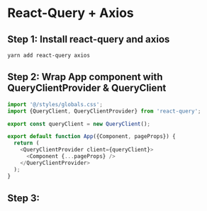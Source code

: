# React-Query + Axios
## Step 1: Install react-query and axios
```code
yarn add react-query axios
```
## Step 2: Wrap App component with QueryClientProvider & QueryClient
```js
import '@/styles/globals.css';
import {QueryClient, QueryClientProvider} from 'react-query';

export const queryClient = new QueryClient();

export default function App({Component, pageProps}) {
  return (
    <QueryClientProvider client={queryClient}>
      <Component {...pageProps} />
    </QueryClientProvider>
  );
}
```
## Step 3: